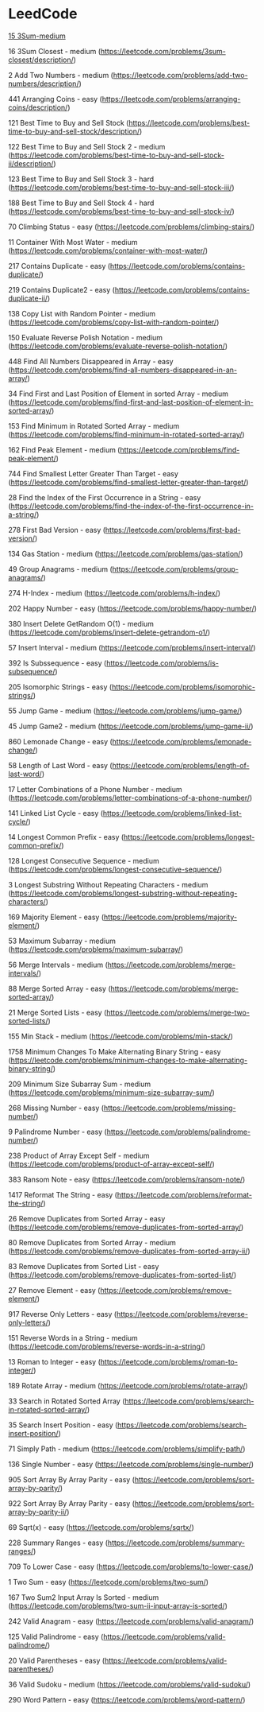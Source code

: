 # LeedCode
[15 3Sum-medium](https://leetcode.com/problems/3sum/description/)

16 3Sum Closest - medium (https://leetcode.com/problems/3sum-closest/description/)

 2 Add Two Numbers - medium (https://leetcode.com/problems/add-two-numbers/description/)
 
441 Arranging Coins - easy (https://leetcode.com/problems/arranging-coins/description/)

121 Best Time to Buy and Sell Stock (https://leetcode.com/problems/best-time-to-buy-and-sell-stock/description/)

122 Best Time to Buy and Sell Stock 2 - medium (https://leetcode.com/problems/best-time-to-buy-and-sell-stock-ii/description/)

123 Best Time to Buy and Sell Stock 3 - hard (https://leetcode.com/problems/best-time-to-buy-and-sell-stock-iii/)

188 Best Time to Buy and Sell Stock 4 - hard (https://leetcode.com/problems/best-time-to-buy-and-sell-stock-iv/)

70 Climbing Status - easy (https://leetcode.com/problems/climbing-stairs/)

11 Container With Most Water - medium (https://leetcode.com/problems/container-with-most-water/)

217 Contains Duplicate - easy (https://leetcode.com/problems/contains-duplicate/)

219 Contains Duplicate2 - easy (https://leetcode.com/problems/contains-duplicate-ii/)

138 Copy List with Random Pointer - medium (https://leetcode.com/problems/copy-list-with-random-pointer/)

150 Evaluate Reverse Polish Notation - medium (https://leetcode.com/problems/evaluate-reverse-polish-notation/)

448 Find All Numbers Disappeared in Array - easy (https://leetcode.com/problems/find-all-numbers-disappeared-in-an-array/)

34 Find First and Last Position of Element in sorted Array - medium (https://leetcode.com/problems/find-first-and-last-position-of-element-in-sorted-array/)

153 Find Minimum in Rotated Sorted Array - medium (https://leetcode.com/problems/find-minimum-in-rotated-sorted-array/)

162 Find Peak Element - medium (https://leetcode.com/problems/find-peak-element/)

744 Find Smallest Letter Greater Than Target - easy (https://leetcode.com/problems/find-smallest-letter-greater-than-target/)

28 Find the Index of the First Occurrence in a String - easy (https://leetcode.com/problems/find-the-index-of-the-first-occurrence-in-a-string/)

278 First Bad Version - easy (https://leetcode.com/problems/first-bad-version/)

134 Gas Station - medium (https://leetcode.com/problems/gas-station/)

49 Group Anagrams - medium (https://leetcode.com/problems/group-anagrams/)

274 H-Index - medium (https://leetcode.com/problems/h-index/)

202 Happy Number - easy (https://leetcode.com/problems/happy-number/)

380 Insert Delete GetRandom O(1) - medium (https://leetcode.com/problems/insert-delete-getrandom-o1/)

57 Insert Interval - medium (https://leetcode.com/problems/insert-interval/)

392 Is Subssequence - easy (https://leetcode.com/problems/is-subsequence/)

205 Isomorphic Strings - easy (https://leetcode.com/problems/isomorphic-strings/)

55 Jump Game - medium (https://leetcode.com/problems/jump-game/)

45 Jump Game2 - medium (https://leetcode.com/problems/jump-game-ii/)

860 Lemonade Change - easy (https://leetcode.com/problems/lemonade-change/)

58 Length of Last Word - easy (https://leetcode.com/problems/length-of-last-word/)

17 Letter Combinations of a Phone Number - medium (https://leetcode.com/problems/letter-combinations-of-a-phone-number/)

141 Linked List Cycle - easy (https://leetcode.com/problems/linked-list-cycle/)

14 Longest Common Prefix - easy (https://leetcode.com/problems/longest-common-prefix/)

128 Longest Consecutive Sequence - medium (https://leetcode.com/problems/longest-consecutive-sequence/)

3 Longest Substring Without Repeating Characters - medium (https://leetcode.com/problems/longest-substring-without-repeating-characters/)

169 Majority Element - easy (https://leetcode.com/problems/majority-element/)

53 Maximum Subarray - medium (https://leetcode.com/problems/maximum-subarray/)

56 Merge Intervals - medium (https://leetcode.com/problems/merge-intervals/)

88 Merge Sorted Array - easy (https://leetcode.com/problems/merge-sorted-array/)

21 Merge Sorted Lists - easy (https://leetcode.com/problems/merge-two-sorted-lists/)

155 Min Stack - medium (https://leetcode.com/problems/min-stack/)

1758 Minimum Changes To Make Alternating Binary String - easy (https://leetcode.com/problems/minimum-changes-to-make-alternating-binary-string/)

209 Minimum Size Subarray Sum - medium (https://leetcode.com/problems/minimum-size-subarray-sum/)

268 Missing Number - easy (https://leetcode.com/problems/missing-number/)

9 Palindrome Number - easy (https://leetcode.com/problems/palindrome-number/)

238 Product of Array Except Self - medium (https://leetcode.com/problems/product-of-array-except-self/)

383 Ransom Note - easy (https://leetcode.com/problems/ransom-note/)

1417 Reformat The String - easy (https://leetcode.com/problems/reformat-the-string/)

26 Remove Duplicates from Sorted Array - easy (https://leetcode.com/problems/remove-duplicates-from-sorted-array/)

80 Remove Duplicates from Sorted Array - medium (https://leetcode.com/problems/remove-duplicates-from-sorted-array-ii/)

83 Remove Duplicates from Sorted List - easy (https://leetcode.com/problems/remove-duplicates-from-sorted-list/)

27 Remove Element - easy (https://leetcode.com/problems/remove-element/)

917 Reverse Only Letters - easy (https://leetcode.com/problems/reverse-only-letters/)

151 Reverse Words in a String - medium (https://leetcode.com/problems/reverse-words-in-a-string/)

13 Roman to Integer - easy (https://leetcode.com/problems/roman-to-integer/)

189 Rotate Array - medium (https://leetcode.com/problems/rotate-array/)

33 Search in Rotated Sorted Array (https://leetcode.com/problems/search-in-rotated-sorted-array/)

35 Search Insert Position - easy (https://leetcode.com/problems/search-insert-position/)

71 Simply Path - medium (https://leetcode.com/problems/simplify-path/)

136 Single Number - easy (https://leetcode.com/problems/single-number/)

905 Sort Array By Array Parity - easy (https://leetcode.com/problems/sort-array-by-parity/)

922 Sort Array By Array Parity - easy (https://leetcode.com/problems/sort-array-by-parity-ii/)

69 Sqrt(x) - easy (https://leetcode.com/problems/sqrtx/)

228 Summary Ranges - easy (https://leetcode.com/problems/summary-ranges/)

709 To Lower Case - easy (https://leetcode.com/problems/to-lower-case/)

1 Two Sum - easy (https://leetcode.com/problems/two-sum/)

167 Two Sum2 Input Array Is Sorted - medium (https://leetcode.com/problems/two-sum-ii-input-array-is-sorted/)

242 Valid Anagram - easy (https://leetcode.com/problems/valid-anagram/)

125 Valid Palindrome - easy (https://leetcode.com/problems/valid-palindrome/)

20 Valid Parentheses - easy (https://leetcode.com/problems/valid-parentheses/)

36 Valid Sudoku - medium (https://leetcode.com/problems/valid-sudoku/)

290 Word Pattern - easy (https://leetcode.com/problems/word-pattern/)




     

    
